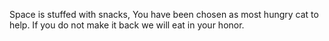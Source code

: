 Space is stuffed with snacks, You have been chosen as most hungry cat to help. If you do not make it back we will eat in your honor.